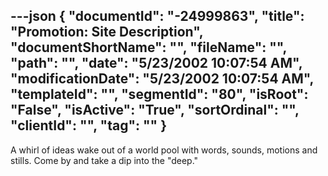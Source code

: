 ---json
{
  "documentId": "-24999863",
  "title": "Promotion: Site Description",
  "documentShortName": "",
  "fileName": "",
  "path": "",
  "date": "5/23/2002 10:07:54 AM",
  "modificationDate": "5/23/2002 10:07:54 AM",
  "templateId": "",
  "segmentId": "80",
  "isRoot": "False",
  "isActive": "True",
  "sortOrdinal": "",
  "clientId": "",
  "tag": ""
}
---

A whirl of ideas wake out of a world pool with words, sounds, motions and stills. Come by and take a dip into the &quot;deep.&quot;
